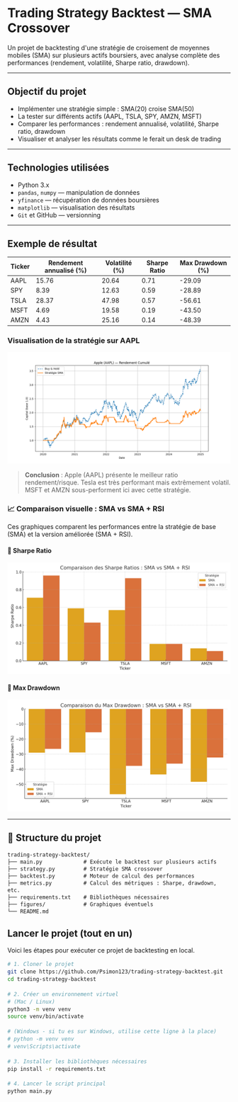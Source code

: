 # Trading Strategy Backtest — SMA Crossover

Un projet de backtesting d'une stratégie de croisement de moyennes mobiles (SMA) sur plusieurs actifs boursiers, avec analyse complète des performances (rendement, volatilité, Sharpe ratio, drawdown).

---

## Objectif du projet

- Implémenter une stratégie simple : SMA(20) croise SMA(50)
- La tester sur différents actifs (AAPL, TSLA, SPY, AMZN, MSFT)
- Comparer les performances : rendement annualisé, volatilité, Sharpe ratio, drawdown
- Visualiser et analyser les résultats comme le ferait un desk de trading

---

## Technologies utilisées

- Python 3.x
- `pandas`, `numpy` — manipulation de données
- `yfinance` — récupération de données boursières
- `matplotlib` — visualisation des résultats
- `Git` et GitHub — versionning

---

## Exemple de résultat

| Ticker | Rendement annualisé (%) | Volatilité (%) | Sharpe Ratio | Max Drawdown (%) |
|--------|--------------------------|----------------|---------------|------------------|
| AAPL   | 15.76                    | 20.64          | 0.71          | -29.09           |
| SPY    | 8.39                     | 12.63          | 0.59          | -28.89           |
| TSLA   | 28.37                    | 47.98          | 0.57          | -56.61           |
| MSFT   | 4.69                     | 19.58          | 0.19          | -43.50           |
| AMZN   | 4.43                     | 25.16          | 0.14          | -48.39           |

### Visualisation de la stratégie sur AAPL

![AAPL Backtest](figures/aapl_backtest.png)

> **Conclusion** : Apple (AAPL) présente le meilleur ratio rendement/risque. Tesla est très performant mais extrêmement volatil. MSFT et AMZN sous-performent ici avec cette stratégie.

### 📈 Comparaison visuelle : SMA vs SMA + RSI

Ces graphiques comparent les performances entre la stratégie de base (SMA) et la version améliorée (SMA + RSI).

#### 🔷 Sharpe Ratio
![Sharpe Comparison](figures/sharpe_comparaison.png)

#### 🔷 Max Drawdown
![Drawdown Comparison](figures/drawdown_comparaison.png)

---

## 📂 Structure du projet

```
trading-strategy-backtest/
├── main.py             # Exécute le backtest sur plusieurs actifs
├── strategy.py         # Stratégie SMA crossover
├── backtest.py         # Moteur de calcul des performances
├── metrics.py          # Calcul des métriques : Sharpe, drawdown, etc.
├── requirements.txt    # Bibliothèques nécessaires
├── figures/            # Graphiques éventuels
└── README.md
```

## Lancer le projet (tout en un)

Voici les étapes pour exécuter ce projet de backtesting en local.

```bash
# 1. Cloner le projet
git clone https://github.com/Psimon123/trading-strategy-backtest.git
cd trading-strategy-backtest

# 2. Créer un environnement virtuel
# (Mac / Linux)
python3 -m venv venv
source venv/bin/activate

# (Windows - si tu es sur Windows, utilise cette ligne à la place)
# python -m venv venv
# venv\Scripts\activate

# 3. Installer les bibliothèques nécessaires
pip install -r requirements.txt

# 4. Lancer le script principal
python main.py
